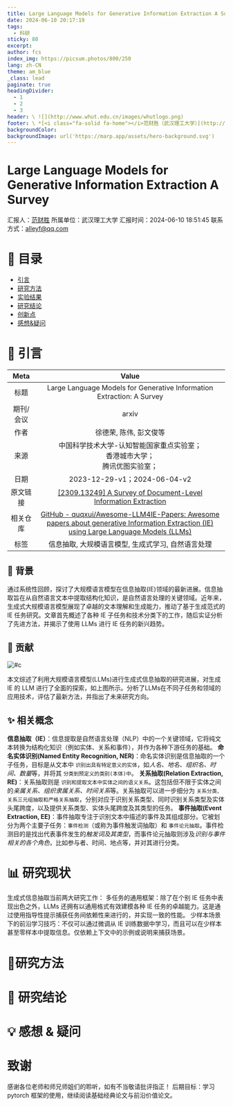 ```yaml
---
title: Large Language Models for Generative Information Extraction A Survey
date: 2024-06-10 20:17:19
tags:
  - 科研
sticky: 80
excerpt: 
author: fcs
index_img: https://picsum.photos/800/250
lang: zh-CN
theme: am_blue
_class: lead
paginate: true
headingDivider:
  - 1
  - 2
  - 3
header: \ ![](http://www.whut.edu.cn/images/whutlogo.png)
footer: \ *[<i class="fa-solid fa-home"></i>范财胜（武汉理工大学）](http://alleyf.github.io)*  *alleyf@qq.com* *<i class="fa-solid fa-clock"></i>2024-01-02*
backgroundColor: 
backgroundImage: url('https://marp.app/assets/hero-background.svg')
---
```


<!-- _class: cover_a -->
<!-- _header: "" --> 
<!-- _footer: "" --> 
<!-- _paginate: "" --> 

# Large Language Models for Generative Information Extraction A Survey

汇报人：[范财胜](http://alleyf.github.io)
所属单位：武汉理工大学
汇报时间：2024-06-10 18:51:45
联系方式：<alleyf@qq.com>

# 📕 目录

<!-- _class: cols2_ol_ci fglass toc_a  -->
<!-- _footer: "" -->
<!-- _header: "CONTENT" -->
<!-- _paginate: "" -->

- [引言](#📜%20引言)
- [研究方法](#📊%20研究方法)
- [实验结果](#🔬%20实验结果)
- [研究结论](#🚩%20研究结论)
- [创新点](#📌%20创新点)
- [感想&疑问](#💡%20感想%20&%20疑问)

# 📜 引言

<!-- _class: navbar  -->
<!-- _header: \ **[引言](#3)** *[研究方法](#7)* *[实验结果](#8)* *[研究结论](#9)* *[创新点](#10)* *[感想&疑问](#11)* -->

| Meta  |                                                                                          Value                                                                                           |
| :---: | :--------------------------------------------------------------------------------------------------------------------------------------------------------------------------------------: |
|  标题   |                                                          Large Language Models for Generative Information  Extraction: A Survey                                                          |
| 期刊/会议 |                                                                                          arxiv                                                                                           |
|  作者   |                                                                                      徐德荣, 陈伟, 彭文俊等                                                                                      |
|  来源   |                                                                      中国科学技术大学-认知智能国家重点实验室；<br>香港城市大学；<br> 腾讯优图实验室；                                                                       |
|  日期   |                                                                               2023-12-29-v1；2024-06-04-v2                                                                                |
| 原文链接  |                                            [[2309.13249] A Survey of Document-Level Information Extraction]( http://arxiv.org/abs/2309.13249 )                                             |
| 相关仓库  | [GitHub - quqxui/Awesome-LLM4IE-Papers: Awesome papers about generative Information Extraction (IE) using Large Language Models (LLMs)](https://github.com/quqxui/Awesome-LLM4IE-Papers) |
|  标签   |                                                                               信息抽取, 大规模语言模型, 生成式学习, 自然语言处理                                                                               |

## 📑 背景

通过系统性回顾，探讨了大规模语言模型在信息抽取(IE)领域的最新进展。信息抽取旨在从自然语言文本中提取结构化知识，是自然语言处理的关键领域。近年来，生成式大规模语言模型展现了卓越的文本理解和生成能力，推动了基于生成范式的 IE 任务研究。文章首先概述了各种 IE 子任务和技术分类下的工作，随后实证分析了先进方法，并揭示了使用 LLMs 进行 IE 任务的新兴趋势。

## 👑 贡献

![#c](https://qnpicmap.fcsluck.top/pics/202406102056839.png)

本文综述了利用大规模语言模型(LLMs)进行生成式信息抽取的研究进展，对生成 IE 的 LLM 进行了全面的探索，如上图所示。分析了LLMs在不同子任务和领域的应用技术，评估了最新方法，并指出了未来研究方向。

## ✨ 相关概念

**信息抽取（IE）**：信息提取是自然语言处理（NLP）中的一个关键领域，它将纯文本转换为结构化知识（例如实体、关系和事件），并作为各种下游任务的基础。
**命名实体识别(Named Entity Recognition, NER)**：命名实体识别是信息抽取的一个子任务，目标是从文本中 `识别出具有特定意义的实体`，如*人名、地名、组织名、时间、数量*等，并将其 `分类到预定义的类别(本体)中`。
**关系抽取(Relation Extraction, RE)**：关系抽取则是 `识别和提取文本中实体之间的语义关系`。这包括但不限于实体之间的*亲属关系、组织隶属关系、时间关系*等。关系抽取可以进一步细分为 `关系分类、关系三元组抽取和严格关系抽取`，分别对应于识别关系类型、同时识别关系类型及实体头尾跨度，以及提供关系类型、实体头尾跨度及其类型的任务。
**事件抽取(Event Extraction, EE)**：事件抽取专注于识别文本中描述的事件及其组成部分。它被划分为两个主要子任务：`事件检测`（或称为事件触发词抽取）和 `事件论元抽取`。事件检测目的是找出代表事件发生的*触发词及其类型*，而事件论元抽取则涉及*识别与事件相关的各个角色*，比如参与者、时间、地点等，并对其进行分类。

# 📊 研究现状

<!-- _class: navbar  -->
<!-- _header: \ *[引言](#3)* **[研究现状](#7)** *[研究方法](#8)* *[研究结论](#9)*  *[感想&疑问](#11)* -->

生成式信息抽取当前两大研究工作：
多任务的通用框架：除了在个别 IE 任务中表现出色之外，LLMs 还拥有以通用格式有效建模各种 IE 任务的卓越能力。这是通过使用指导性提示捕获任务间依赖性来进行的，并实现一致的性能。
少样本场景下的前沿学习技巧：不仅可以通过微调从 IE 训练数据中学习，而且可以在少样本甚至零样本中提取信息。仅依赖上下文中的示例或说明来捕获场景。 

# 🔬研究方法

<!-- _class: navbar  -->
<!-- _header: \ *[引言](#3)* *[研究现状](#7)* **[研究方法](#8)** *[研究结论](#9)*  *[感想&疑问](#11)* -->

# 🚩 研究结论

<!-- _class: navbar  -->
<!-- _header: \ *[引言](#3)* *[研究现状](#7)* *[研究方法](#8)* **[研究结论](#9)**  *[感想&疑问](#11)* -->

# 💡 感想 & 疑问

<!-- _class: navbar  -->
<!-- _header: \ *[引言](#3)* *[研究现状](#7)* *[研究方法](#8)* *[研究结论](#9)*  **[感想&疑问](#11)** -->

# 致谢

<!-- _class: cover_d -->
<!-- _paginate: "" -->
<!-- _footer: 厚德博学，追求卓越 -->
<!-- _header: ![](http://www.whut.edu.cn/images/whutlogo.png) -->

感谢各位老师和师兄师姐们的聆听，如有不当敬请批评指正！
后期目标：学习 pytorch 框架的使用，继续阅读基础经典论文与前沿价值论文。

<!-- _class: cover_a -->
<!-- _header: "" --> 
<!-- _footer: "" --> 
<!-- _paginate: "" --> 